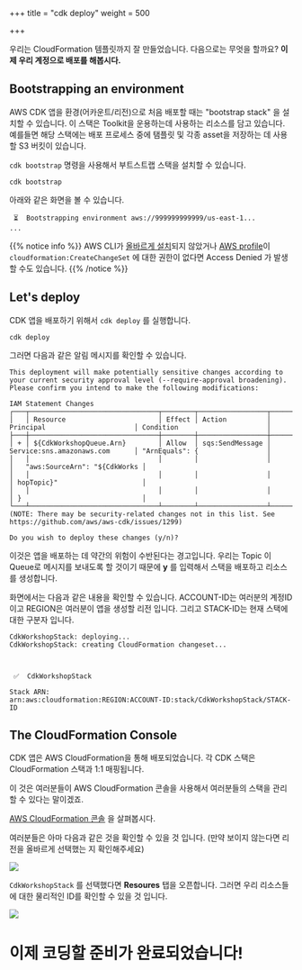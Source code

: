 +++
title = "cdk deploy"
weight = 500

+++

우리는 CloudFormation 템플릿까지 잘 만들었습니다. 다음으로는 무엇을 할까요? **이제 우리 계정으로 배포를 해봅시다.**

## Bootstrapping an environment

AWS CDK 앱을 환경(어카운트/리전)으로 처음 배포할 때는 "bootstrap stack" 을 설치할 수 있습니다. 이 스택은 Toolkit을 운용하는데 사용하는 리소스를 담고 있습니다. 예를들면 해당 스택에는 배포 프로세스 중에 탬플릿 및 각종 asset을 저장하는 데 사용할 S3 버킷이 있습니다.

`cdk bootstrap` 명령을 사용해서 부트스트랩 스택을 설치할 수 있습니다.

```
cdk bootstrap
```

아래와 같은 화면을 볼 수 있습니다.

```
 ⏳  Bootstrapping environment aws://999999999999/us-east-1...
...
```

{{% notice info %}} AWS CLI가 [올바르게 설치](/15-prerequisites/200-account.html)되지 않았거나 [AWS profile](https://docs.aws.amazon.com/cli/latest/userguide/cli-configure-profiles.html)이 `cloudformation:CreateChangeSet` 에 대한 권한이 없다면 Access Denied 가 발생할 수도 있습니다. {{% /notice %}}

## Let's deploy

CDK 앱을 배포하기 위해서 `cdk deploy` 를 실행합니다.

```
cdk deploy
```

그러면 다음과 같은 알림 메시지를 확인할 수 있습니다.

```text
This deployment will make potentially sensitive changes according to your current security approval level (--require-approval broadening).
Please confirm you intend to make the following modifications:

IAM Statement Changes
┌───┬────────────────────────────────┬────────┬─────────────────┬────────────────────────────────┬────────────────────────────────┐
│   │ Resource                       │ Effect │ Action          │ Principal                      │ Condition                      │
├───┼────────────────────────────────┼────────┼─────────────────┼────────────────────────────────┼────────────────────────────────┤
│ + │ ${CdkWorkshopQueue.Arn}        │ Allow  │ sqs:SendMessage │ Service:sns.amazonaws.com      │ "ArnEquals": {                 │
│   │                                │        │                 │                                │   "aws:SourceArn": "${CdkWorks │
│   │                                │        │                 │                                │ hopTopic}"                     │
│   │                                │        │                 │                                │ }                              │
└───┴────────────────────────────────┴────────┴─────────────────┴────────────────────────────────┴────────────────────────────────┘
(NOTE: There may be security-related changes not in this list. See https://github.com/aws/aws-cdk/issues/1299)

Do you wish to deploy these changes (y/n)?
```

이것은 앱을 배포하는 데 약간의 위험이 수반된다는 경고입니다. 우리는 Topic 이 Queue로 메시지를 보내도록 할 것이기 때문에 **y** 를 입력해서 스택을 배포하고 리소스를 생성합니다.

화면에서는 다음과 같은 내용을 확인할 수 있습니다. ACCOUNT-ID는 여러분의 계정ID 이고 REGION은 여러분이 앱을 생성할 리전 입니다. 그리고 STACK-ID는 현재 스택에 대한 구분자 입니다.

```
CdkWorkshopStack: deploying...
CdkWorkshopStack: creating CloudFormation changeset...



 ✅  CdkWorkshopStack

Stack ARN:
arn:aws:cloudformation:REGION:ACCOUNT-ID:stack/CdkWorkshopStack/STACK-ID
```

## The CloudFormation Console

CDK 앱은 AWS CloudFormation을 통해 배포되었습니다. 각 CDK 스택은 CloudFormation 스택과 1:1 매핑됩니다.

이 것은 여러분들이 AWS CloudFormation 콘솔을 사용해서 여러분들의 스택을 관리할 수 있다는 말이겠죠.

[AWS CloudFormation 콘솔](https://console.aws.amazon.com/cloudformation/home) 을 살펴봅시다.

여러분들은 아마 다음과 같은 것을 확인할 수 있을 것 입니다. (만약 보이지 않는다면 리전을 올바르게 선택했는 지 확인해주세요)

![](./cfn1.png)

`CdkWorkshopStack` 를 선택했다면 **Resoures** 탭을 오픈합니다. 그러면 우리 리소스들에 대한 물리적인 ID를 확인할 수 있을 것 입니다.

![](./cfn2.png)

# 이제 코딩할 준비가 완료되었습니다!


